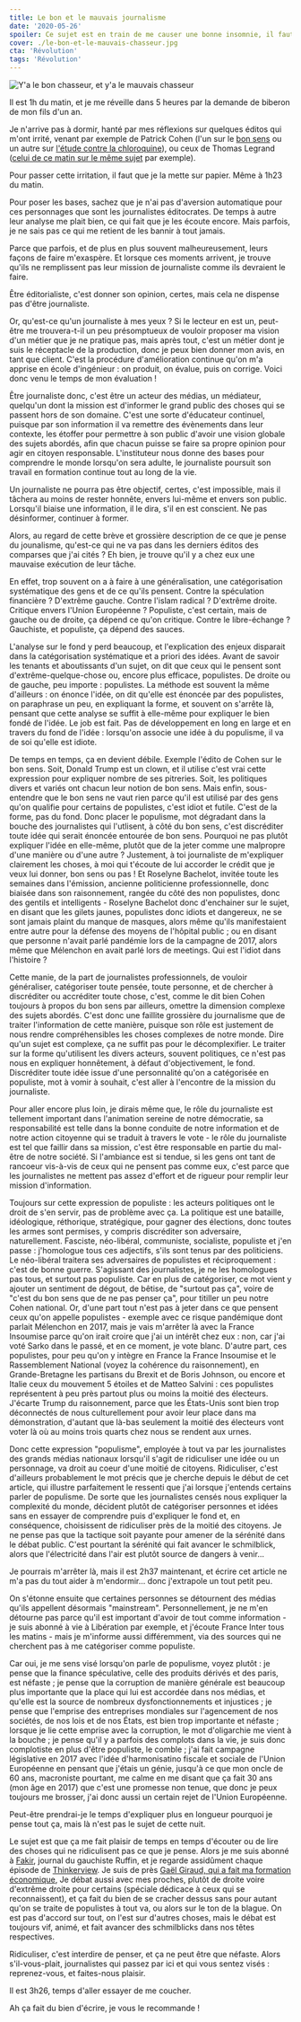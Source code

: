 ```yaml
---
title: Le bon et le mauvais journalisme
date: '2020-05-26'
spoiler: Ce sujet est en train de me causer une bonne insomnie, il faut que je l'évacue au plus vite pour dormir sereinement et me réveiller dans... 4 heures.
cover: ./le-bon-et-le-mauvais-chasseur.jpg
cta: 'Révolution'
tags: 'Révolution'
---
```


![Y'a le bon chasseur, et y'a le mauvais chasseur](./le-bon-et-le-mauvais-chasseur.jpg)

Il est 1h du matin, et je me réveille dans 5 heures par la demande de biberon de mon fils d'un an.

Je n'arrive pas à dormir, hanté par mes réflexions sur quelques éditos qui m'ont irrité, venant par exemple de Patrick Cohen (l'un sur le [bon sens](https://www.youtube.com/watch?v=ja4dG0KUuRc) ou un autre sur [l'étude contre la chloroquine](https://twitter.com/cavousf5/status/1264968414658994177?s=20)), ou ceux de Thomas Legrand ([celui de ce matin sur le même sujet](https://www.franceinter.fr/emissions/l-edito-politique/l-edito-politique-25-mai-2020) par exemple).

Pour passer cette irritation, il faut que je la mette sur papier. Même à 1h23 du matin.

Pour poser les bases, sachez que je n'ai pas d'aversion automatique pour ces personnages que sont les journalistes éditocrates. De temps à autre leur analyse me plait bien, ce qui fait que je les écoute encore. Mais parfois, je ne sais pas ce qui me retient de les bannir à tout jamais.

Parce que parfois, et de plus en plus souvent malheureusement, leurs façons de faire m'exaspère. Et lorsque ces moments arrivent, je trouve qu'ils ne remplissent pas leur mission de journaliste comme ils devraient le faire.

Être éditorialiste, c'est donner son opinion, certes, mais cela ne dispense pas d'être journaliste.

Or, qu'est-ce qu'un journaliste à mes yeux ? Si le lecteur en est un, peut-être me trouvera-t-il un peu présomptueux de vouloir proposer ma vision d'un métier que je ne pratique pas, mais après tout, c'est un métier dont je suis le réceptacle de la production, donc je peux bien donner mon avis, en tant que client. C'est la procédure d'amélioration continue qu'on m'a apprise en école d'ingénieur : on produit, on évalue, puis on corrige. Voici donc venu le temps de mon évaluation !

Être journaliste donc, c'est être un acteur des médias, un médiateur, quelqu'un dont la mission est d'informer le grand public des choses qui se passent hors de son domaine. C'est une sorte d'éducateur continuel, puisque par son information il va remettre des évènements dans leur contexte, les étoffer pour permettre à son public d'avoir une vision globale des sujets abordés, afin que chacun puisse se faire sa propre opinion pour agir en citoyen responsable. L'instituteur nous donne des bases pour comprendre le monde lorsqu'on sera adulte, le journaliste poursuit son travail en formation continue tout au long de la vie.

Un journaliste ne pourra pas être objectif, certes, c'est impossible, mais il tâchera au moins de rester honnête, envers lui-même et envers son public. Lorsqu'il biaise une information, il le dira, s'il en est conscient. Ne pas désinformer, continuer à former.

Alors, au regard de cette brève et grossière description de ce que je pense du jounalisme, qu'est-ce qui ne va pas dans les derniers éditos des comparses que j'ai cités ? Eh bien, je trouve qu'il y a chez eux une mauvaise exécution de leur tâche.

En effet, trop souvent on a à faire à une généralisation, une catégorisation systématique des gens et de ce qu'ils pensent. Contre la spéculation financière ? D'extrême gauche. Contre l'islam radical ? D'extrême droite. Critique envers l'Union Européenne ? Populiste, c'est certain, mais de gauche ou de droite, ça dépend ce qu'on critique. Contre le libre-échange ? Gauchiste, et populiste, ça dépend des sauces.

L'analyse sur le fond y perd beaucoup, et l'explication des enjeux disparait dans la catégorisation systématique et a priori des idées. Avant de savoir les tenants et aboutissants d'un sujet, on dit que ceux qui le pensent sont d'extrême-quelque-chose ou, encore plus efficace, populistes. De droite ou de gauche, peu importe : populistes. La méthode est souvent la même d'ailleurs : on énonce l'idée, on dit qu'elle est énoncée par des populistes, on paraphrase un peu, en expliquant la forme, et souvent on s'arrête là, pensant que cette analyse se suffit à elle-même pour expliquer le bien fondé de l'idée. Le job est fait. Pas de développement en long en large et en travers du fond de l'idée : lorsqu'on associe une idée à du populisme, il va de soi qu'elle est idiote.

De temps en temps, ça en devient débile. Exemple l'édito de Cohen sur le bon sens. Soit, Donald Trump est un clown, et il utilise c'est vrai cette expression pour expliquer nombre de ses pitreries. Soit, les politiques divers et variés ont chacun leur notion de bon sens. Mais enfin, sous-entendre que le bon sens ne vaut rien parce qu'il est utilisé par des gens qu'on qualifie pour certains de populistes, c'est idiot et futile. C'est de la forme, pas du fond. Donc placer le populisme, mot dégradant dans la bouche des journalistes qui l'utlisent, à côté du bon sens, c'est discréditer toute idée qui serait énoncée entourée de bon sens. Pourquoi ne pas plutôt expliquer l'idée en elle-même, plutôt que de la jeter comme une malpropre d'une manière ou d'une autre ? Justement, à toi journaliste de m'expliquer clairement les choses, à moi qui t'écoute de lui accorder le crédit que je veux lui donner, bon sens ou pas !
Et Roselyne Bachelot, invitée toute les semaines dans l'émission, ancienne politicienne professionnelle, donc biaisée dans son raisonnement, rangée du côté des non populistes, donc des gentils et intelligents - Roselyne Bachelot donc d'enchainer sur le sujet, en disant que les gilets jaunes, populistes donc idiots et dangereux, ne se sont jamais plaint du manque de masques, alors même qu'ils manifestaient entre autre pour la défense des moyens de l'hôpital public ; ou en disant que personne n'avait parlé pandémie lors de la campagne de 2017, alors même que Mélenchon en avait parlé lors de meetings. Qui est l'idiot dans l'histoire ?

Cette manie, de la part de journalistes professionnels, de vouloir généraliser, catégoriser toute pensée, toute personne, et de chercher à discréditer ou accréditer toute chose, c'est, comme le dit bien Cohen toujours à propos du bon sens par ailleurs, omettre la dimension complexe des sujets abordés. C'est donc une faillite grossière du journalisme que de traiter l'information de cette manière, puisque son rôle est justement de nous rendre compréhensibles les choses complexes de notre monde. Dire qu'un sujet est complexe, ça ne suffit pas pour le décomplexifier. Le traiter sur la forme qu'utilisent les divers acteurs, souvent politiques, ce n'est pas nous en expliquer honnêtement, à défaut d'objectivement, le fond. Discréditer toute idée issue d'une personnalité qu'on a catégorisée en populiste, mot à vomir à souhait, c'est aller à l'encontre de la mission du journaliste.

Pour aller encore plus loin, je dirais même que, le rôle du journaliste est tellement important dans l'animation sereine de notre démocratie, sa responsabilité est telle dans la bonne conduite de notre information et de notre action citoyenne qui se traduit à travers le vote - le rôle du journaliste est tel que faillir dans sa mission, c'est être responsable en partie du mal-être de notre société. Si l'ambiance est si tendue, si les gens ont tant de rancoeur vis-à-vis de ceux qui ne pensent pas comme eux, c'est parce que les journalistes ne mettent pas assez d'effort et de rigueur pour remplir leur mission d'information.

Toujours sur cette expression de populiste : les acteurs politiques ont le droit de s'en servir, pas de problème avec ça. La politique est une bataille, idéologique, réthorique, stratégique, pour gagner des élections, donc toutes les armes sont permises, y compris discréditer son adversaire, naturellement. Fasciste, néo-libéral, communiste, socialiste, populiste et j'en passe : j'homologue tous ces adjectifs, s'ils sont tenus par des politiciens. Le néo-libéral traitera ses adversaires de populistes et réciproquement : c'est de bonne guerre. S'agissant des journalistes, je ne les homologues pas tous, et surtout pas populiste. Car en plus de catégoriser, ce mot vient y ajouter un sentiment de dégout, de bêtise, de "surtout pas ça", voire de "c'est du bon sens que de ne pas penser ça", pour titiller un peu notre Cohen national.
Or, d'une part tout n'est pas à jeter dans ce que pensent ceux qu'on appelle populistes - exemple avec ce risque pandémique dont parlait Mélenchon en 2017, mais je vais m'arrêter là avec la France Insoumise parce qu'on irait croire que j'ai un intérêt chez eux : non, car j'ai voté Sarko dans le passé, et en ce moment, je vote blanc.
D'autre part, ces populistes, pour peu qu'on y intègre en France la France Insoumise et le Rassemblement National (voyez la cohérence du raisonnement), en Grande-Bretagne les partisans du Brexit et de Boris Johnson, ou encore et Italie ceux du mouvement 5 étoiles et de Matteo Salvini : ces populistes représentent à peu près partout plus ou moins la moitié des électeurs. J'écarte Trump du raisonnement, parce que les États-Unis sont bien trop déconnectés de nous culturellement pour avoir leur place dans ma démonstration, d'autant que là-bas seulement la moitié des électeurs vont voter là où au moins trois quarts chez nous se rendent aux urnes.

Donc cette expression "populisme", employée à tout va par les journalistes des grands médias nationaux lorsqu'il s'agit de ridiculiser une idée ou un personnage, va droit au coeur d'une moitié de citoyens. Ridiculiser, c'est d'ailleurs probablement le mot précis que je cherche depuis le début de cet article, qui illustre parfaitement le ressenti que j'ai lorsque j'entends certains parler de populisme. De sorte que les journalistes censés nous expliquer la complexité du monde, décident plutôt de catégoriser personnes et idées sans en essayer de comprendre puis d'expliquer le fond et, en conséquence, choisissent de ridiculiser près de la moitié des citoyens. Je ne pense pas que la tactique soit payante pour amener de la sérénité dans le débat public. C'est pourtant la sérénité qui fait avancer le schmilblick, alors que l'électricité dans l'air est plutôt source de dangers à venir...

Je pourrais m'arrêter là, mais il est 2h37 maintenant, et écrire cet article ne m'a pas du tout aider à m'endormir... donc j'extrapole un tout petit peu.

On s'étonne ensuite que certaines personnes se détournent des médias qu'ils appellent désormais "mainstream". Personnellement, je ne m'en détourne pas parce qu'il est important d'avoir de tout comme information - je suis abonné à vie à Libération par exemple, et j'écoute France Inter tous les matins - mais je m'informe aussi différemment, via des sources qui ne cherchent pas à me catégoriser comme populiste.

Car oui, je me sens visé lorsqu'on parle de populisme, voyez plutôt : je pense que la finance spéculative, celle des produits dérivés et des paris, est néfaste ; je pense que la corruption de manière générale est beaucoup plus importante que la place qui lui est accordée dans nos médias, et qu'elle est la source de nombreux dysfonctionnements et injustices ; je pense que l'emprise des entreprises mondiales sur l'agencement de nos sociétés, de nos lois et de nos États, est bien trop importante et néfaste ; lorsque je lie cette emprise avec la corruption, le mot d'oligarchie me vient à la bouche ; je pense qu'il y a parfois des complots dans la vie, je suis donc complotiste en plus d'être populiste, le comble ; j'ai fait campagne législative en 2017 avec l'idée d'harmonisatino fiscale et sociale de l'Union Européenne en pensant que j'étais un génie, jusqu'à ce que mon oncle de 60 ans, macroniste pourtant, me calme en me disant que ça fait 30 ans (mon âge en 2017) que c'est une promesse non tenue, que donc je peux toujours me brosser, j'ai donc aussi un certain rejet de l'Union Européenne.

Peut-être prendrai-je le temps d'expliquer plus en longueur pourquoi je pense tout ça, mais là n'est pas le sujet de cette nuit.

Le sujet est que ça me fait plaisir de temps en temps d'écouter ou de lire des choses qui ne ridiculisent pas ce que je pense. Alors je me suis abonné à [Fakir](https://www.fakirpresse.info), journal du gauchiste Ruffin, et je regarde assidûment chaque épisode de [Thinkerview](https://www.youtube.com/channel/UCQgWpmt02UtJkyO32HGUASQ). Je suis de près [Gaël Giraud, qui a fait ma formation économique](https://editions.flammarion.com/Catalogue/champs-essais/philosophie/20-propositions-pour-reformer-le-capitalisme), Je débat aussi avec mes proches, plutôt de droite voire d'extrême droite pour certains (spéciale dédicace à ceux qui se reconnaissent), et ça fait du bien de se cracher dessus sans pour autant qu'on se traite de populistes à tout va, ou alors sur le ton de la blague. On est pas d'accord sur tout, on l'est sur d'autres choses, mais le débat est toujours vif, animé, et fait avancer des schmilblicks dans nos têtes respectives.

Ridiculiser, c'est interdire de penser, et ça ne peut être que néfaste. Alors s'il-vous-plait, journalistes qui passez par ici et qui vous sentez visés : reprenez-vous, et faites-nous plaisir.

Il est 3h26, temps d'aller essayer de me coucher.

Ah ça fait du bien d'écrire, je vous le recommande !










